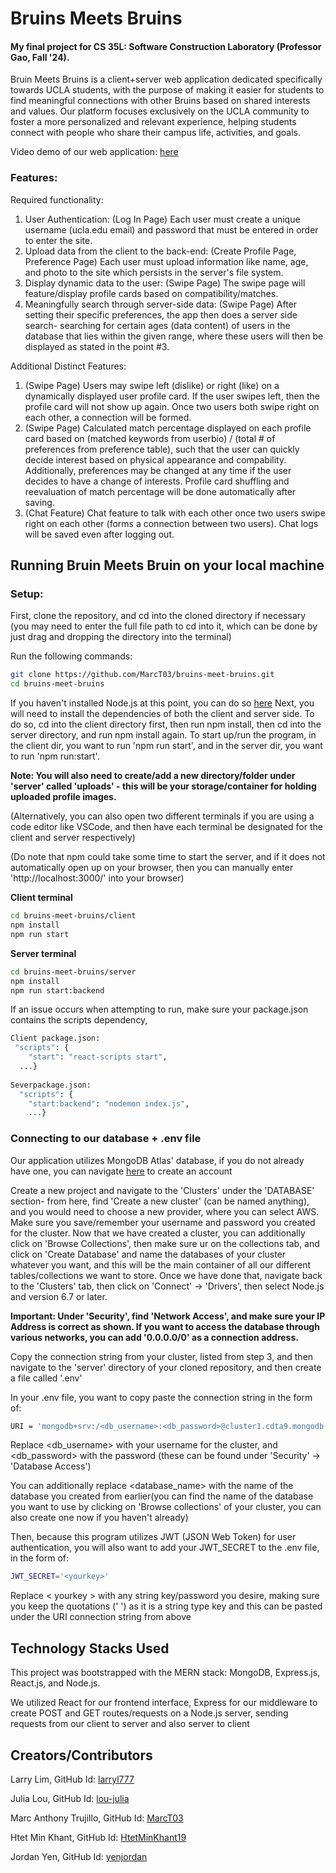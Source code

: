 # Bruins Meets Bruins

#### My final project for CS 35L: Software Construction Laboratory (Professor Gao, Fall '24).

Bruin Meets Bruins is a client+server web application dedicated specifically towards UCLA students, with the purpose of making it easier for students to find meaningful connections with other Bruins based on shared interests and values. 
Our platform focuses exclusively on the UCLA community to foster a more personalized and relevant experience, helping students connect with people who share their campus life, activities, and goals.

Video demo of our web application: [here](https://www.youtube.com/watch?v=ttj-LaUd6BE)

### Features:

Required functionality:
1. User Authentication: (Log In Page) Each user must create a unique username (ucla.edu email) and password that must be entered in order to enter the site.
2. Upload data from the client to the back-end: (Create Profile Page, Preference Page) Each user must upload information like name, age, and photo to the site which persists in the server's file system.
3. Display dynamic data to the user: (Swipe Page) The swipe page will feature/display profile cards based on compatibility/matches. 
4. Meaningfully search through server-side data: 
(Swipe Page) After setting their specific preferences, the app then does a server side search- 
searching for certain ages (data content) of users in the database that lies within the given range, 
where these users will then be displayed as stated in the point #3. 

Additional Distinct Features:
1.  (Swipe Page) Users may swipe left (dislike) or right (like) on a dynamically displayed user profile card. If the user swipes left, then the profile card will not show up again. Once two users both swipe right on each other, a connection will be formed. 
2.  (Swipe Page) Calculated match percentage displayed on each profile card based on (matched keywords from userbio) / (total # of preferences from preference table), such that the user can quickly decide interest based on physical appearance and compability. 
Additionally, preferences may be changed at any time if the user decides to have a change of interests. Profile card shuffling and reevaluation of match percentage will be done automatically after saving.
3.  (Chat Feature) Chat feature to talk with each other once two users swipe right on each other (forms a connection between two users). Chat logs will be saved even after logging out. 

## Running Bruin Meets Bruin on your local machine
### Setup:

First, clone the repository, and cd into the cloned directory if necessary
(you may need to enter the full file path to cd into it, which can be done by just drag and dropping the directory into the terminal) 

Run the following commands:
```bash
git clone https://github.com/MarcT03/bruins-meet-bruins.git
cd bruins-meet-bruins
```
If you haven't installed Node.js at this point, you can do so [here](https://nodejs.org/en/download/package-manager)
Next, you will need to install the dependencies of both the client and server side. To do so, cd into the client directory first, then run npm install, then cd into the server directory, and run npm install again. To start up/run the program, in the client dir, you want to run 'npm run start', and in the server dir, you want to run 'npm run:start'.

**Note: You will also need to create/add a new directory/folder under 'server' called 'uploads' - this will be your storage/container for holding uploaded profile images.** 

(Alternatively, you can also open two different terminals if you are using a code editor like VSCode, and then have each terminal be designated for the client and server respectively)

(Do note that npm could take some time to start the server, and if it does not automatically open up on your browser, then you can manually enter 'http://localhost:3000/' into your browser)

**Client terminal**
```bash
cd bruins-meet-bruins/client
npm install
npm run start
```
**Server terminal**
```bash
cd bruins-meet-bruins/server
npm install
npm run start:backend
```

If an issue occurs when attempting to run, make sure your package.json contains the scripts dependency, 
```bash
Client package.json:
 "scripts": {
    "start": "react-scripts start",
  ...}
  
Severpackage.json:
  "scripts": {
    "start:backend": "nodemon index.js",
    ...}
```

### Connecting to our database + .env file
Our application utilizes MongoDB Atlas' database, if you do not already have one, you can navigate [here](https://www.mongodb.com/) to create an account

Create a new project and navigate to the 'Clusters' under the 'DATABASE' section- from here, find 'Create a new cluster' (can be named anything), and you would need to choose a new provider, where you can select AWS. Make sure you save/remember your username and password you created for the cluster. Now that we have created a cluster, you can additionally click on
'Browse Collections', then make sure ur on the collections tab, and click on 'Create Database' and name the databases of your cluster whatever you want, and this will be the main container of all our different tables/collections we want to store.
Once we have done that, navigate back to the 'Clusters' tab, then click on 'Connect' -> 'Drivers', then select Node.js and version 6.7 or later.

**Important: Under 'Security', find 'Network Access', and make sure your IP Address is correct as shown. If you want to access the database through various networks, you can add '0.0.0.0/0' as a connection address.**

 
Copy the connection string from your cluster, listed from step 3, and then navigate to the 'server' directory of your cloned repository, and then create a file called '.env' 

In your .env file, you want to copy paste the connection string in the form of: 
```bash
URI = 'mongodb+srv:/<db_username>:<db_password>@cluster1.cdta9.mongodb.net/<database_name>?retryWrites=true&w=majority&appName=Cluster1'
```
Replace <db_username> with your username for the cluster, and <db_password> with the password (these can be found under 'Security' -> 'Database Access') 

You can additionally replace <database_name> with the name of the database you created from earlier(you can find the name of the database you want to use by clicking on 'Browse collections' of your cluster, you can also create one now if you haven't already)

Then, because this program utilizes JWT (JSON Web Token) for user authentication, you will also want to add your JWT_SECRET to the .env file, in the form of:
```bash
JWT_SECRET='<yourkey>'
```
Replace < yourkey > with any string key/password you desire, making sure you keep the quotations (' ') as it is a string type key and this can be pasted under the URI connection string from above

## Technology Stacks Used

This project was bootstrapped with the MERN stack: MongoDB, Express.js, React.js, and Node.js.

We utilized React for our frontend interface, Express for our middleware to create POST and GET routes/requests on a Node.js server, sending requests from our client to server and also server to client

## Creators/Contributors
Larry Lim, GitHub Id: [larryl777](https://github.com/larryl777)

Julia Lou, GitHub Id: [lou-julia](https://github.com/lou-julia)

Marc Anthony Trujillo, GitHub Id: [MarcT03](https://github.com/MarcT03)

Htet Min Khant, GitHub Id: [HtetMinKhant19](https://github.com/HtetMinKhant19)

Jordan Yen, GitHub Id: [yenjordan](https://github.com/yenjordan)





